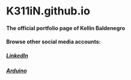 # K311iN.github.io



<h4>The official portfolio page of Kellin Baldenegro</h4>

<h4>Browse other social media accounts:</h4>

<h5><a href="www.linkedin.com/in/kellinb">LinkedIn</a></h5>
<h5><a href="https://id.arduino.cc/kellinjoshua">Arduino</a></h5>
